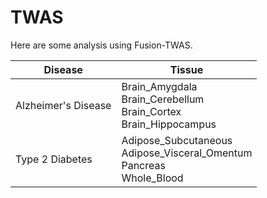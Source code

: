 # TWAS
Here are some analysis using Fusion-TWAS.

|    Disease    |     Tissue    |
| ------------- | ------------- |
|  Alzheimer's Disease  | Brain_Amygdala <br> Brain_Cerebellum <br> Brain_Cortex <br> Brain_Hippocampus |
|  Type 2 Diabetes  | Adipose_Subcutaneous <br> Adipose_Visceral_Omentum <br> Pancreas <br> Whole_Blood |

